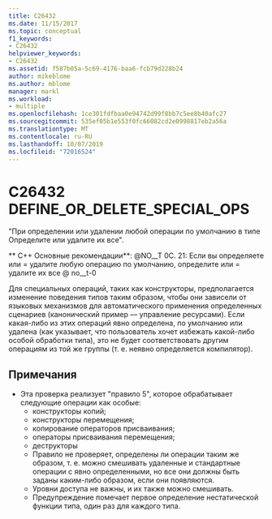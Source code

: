 ```yaml
---
title: C26432
ms.date: 11/15/2017
ms.topic: conceptual
f1_keywords:
- C26432
helpviewer_keywords:
- C26432
ms.assetid: f587b05a-5c69-4176-baa6-fcb79d228b24
author: mikeblome
ms.author: mblome
manager: markl
ms.workload:
- multiple
ms.openlocfilehash: 1ce301fdfbaa0e94742d99f8bb7c5ee8b40afc27
ms.sourcegitcommit: 535ef05b1e553f0fc66082cd2e0998817eb2a56a
ms.translationtype: MT
ms.contentlocale: ru-RU
ms.lasthandoff: 10/07/2019
ms.locfileid: "72016524"
---
```

# <a name="c26432-define_or_delete_special_ops"></a>C26432 DEFINE_OR_DELETE_SPECIAL_OPS
"При определении или удалении любой операции по умолчанию в типе Определите или удалите их все".

** C++ Основные рекомендации**: @NO__T 0C. 21: Если вы определяете или = удалите любую операцию по умолчанию, определите или = удалите их все @ no__t-0

Для специальных операций, таких как конструкторы, предполагается изменение поведения типов таким образом, чтобы они зависели от языковых механизмов для автоматического применения определенных сценариев (канонический пример — управление ресурсами). Если какая-либо из этих операций явно определена, по умолчанию или удалена (как указывает, что пользователь хочет избежать какой-либо особой обработки типа), это не будет соответствовать другим операциям из той же группы (т. е. неявно определяется компилятор).

## <a name="remarks"></a>Примечания
- Эта проверка реализует "правило 5", которое обрабатывает следующие операции как особые:
  - конструкторы копий;
  - конструкторы перемещения;
  - копирование операторов присваивания;
  - операторы присваивания перемещения;
  - деструкторы
  - Правило не проверяет, определены ли операции таким же образом, т. е. можно смешивать удаленные и стандартные операции с явно определенными, но все они должны быть заданы каким-либо образом, если они появляются.
  - Уровни доступа не важны, и их также можно смешивать.
  - Предупреждение помечает первое определение нестатической функции типа, один раз для каждого типа.
